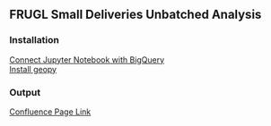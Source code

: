 ## FRUGL Small Deliveries Unbatched Analysis
### Installation
[Connect Jupyter Notebook with BigQuery](https://towardsdatascience.com/using-jupyter-notebook-to-manage-your-bigquery-analytics-c4dc7b2a4113)  
[Install geopy](https://geopy.readthedocs.io/en/stable/#installation)

### Output
[Confluence Page Link](https://confluence.walmart.com/pages/viewpage.action?spaceKey=BOGCE&title=FRUGL+Small+Deliveries+Unbatched+Analysis)
